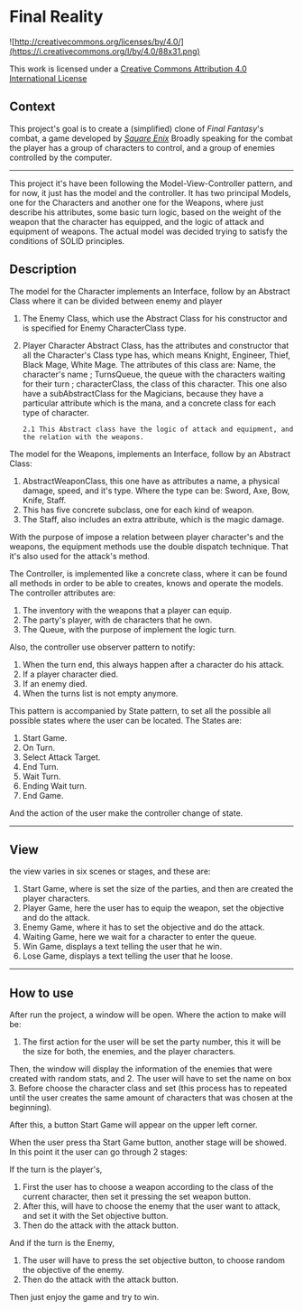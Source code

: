 Final Reality
=============

![http://creativecommons.org/licenses/by/4.0/](https://i.creativecommons.org/l/by/4.0/88x31.png)

This work is licensed under a 
[Creative Commons Attribution 4.0 International License](http://creativecommons.org/licenses/by/4.0/)

Context
-------

This project's goal is to create a (simplified) clone of _Final Fantasy_'s combat, a game developed
by [_Square Enix_](https://www.square-enix.com)
Broadly speaking for the combat the player has a group of characters to control, and a group of 
enemies controlled by the computer.

-------

This project it's have been following the Model-View-Controller pattern, and for now, it just has the model and the controller. 
It has two principal Models, one for the Characters and another one for the Weapons, where just describe his attributes, some basic turn logic, based on the weight of the weapon that the character has equipped, and the logic of attack and equipment of weapons.
The actual model was decided trying to satisfy the conditions of SOLID principles.

Description 
-------

The model for the Character implements an Interface, follow by an Abstract Class where it can be divided between enemy and player

1. The Enemy Class, which use the Abstract Class for his constructor and is specified for Enemy CharacterClass type.
2. Player Character Abstract Class, has the attributes and constructor that all the Character's Class type has, which means Knight, Engineer, Thief, Black Mage, White Mage. The attributes of this class are: Name, the character's name ; TurnsQueue, the queue with the characters waiting for their turn ; characterClass, the class of this character. This one also have a subAbstractClass for the Magicians, because they have a particular attribute which is the mana, and a concrete class for each type of character.
   
       2.1 This Abstract class have the logic of attack and equipment, and the relation with the weapons.
       
   
The model for the Weapons, implements an Interface, follow by an Abstract Class:

1. AbstractWeaponClass, this one have as attributes a name, a physical damage, speed, and it's type. Where the type can be: Sword, Axe, Bow, Knife, Staff.
2. This has five concrete subclass, one for each kind of weapon.
3. The Staff, also includes an extra attribute, which is the magic damage.

With the purpose of impose a relation between player character's and the weapons, the equipment methods use the double dispatch technique. That it's also used for the attack's method.

The Controller, is implemented like a concrete class, where it can be found all methods in order to be able to creates, knows and operate the models. The controller attributes are:
1. The inventory with the weapons that a player can equip.
2. The party's player, with de characters that he own.
3. The Queue, with the purpose of implement the logic turn.

Also, the controller use observer pattern to notify:

1. When the turn end, this always happen after a character do his attack.
2. If a player character died.
3. If an enemy died.
4. When the turns list is not empty anymore.


This pattern is accompanied by State pattern, to set all the possible all possible states where the user can be located.
The States are:

1. Start Game.
2. On Turn.
3. Select Attack Target.
4. End Turn.
5. Wait Turn.
6. Ending Wait turn.
7. End Game.

And the action of the user make the controller change of state.

-------
View
-------
the view varies in six scenes or stages, and these are:

1. Start Game, where is set the size of the parties, and then are created the player characters.
2. Player Game, here the user has to equip the weapon, set the objective and do the attack.
3. Enemy Game, where it has to set the objective and do the attack.
4. Waiting Game, here we wait for a character to enter the queue.
5. Win Game, displays a text telling the user that he win.
6. Lose Game, displays a text telling the user that he loose.

-------
How to use
----------

After run the project, a window will be open. Where the action to make will be:

1. The first action for the user will be set the party number, 
this it will be the size for both, the enemies, and the player characters.

Then, the window will display the information of the enemies that were created with random stats, and
2. The user will have to set the name on box
3. Before choose the character class and set (this process has to repeated
until the user creates the same amount of characters that was chosen at the beginning). 
   
After this, a button Start Game will appear on the upper left corner.

When the user press tha Start Game button, another stage will be showed. In this point it the user can go through 2 stages:

If the turn is the player's,

1. First the user has to choose a weapon according to the class of the current character, then set it pressing the set weapon button.
2. After this, will have to choose the enemy that the user want to attack, and set it with the Set objective button.
3. Then do the attack with the attack button.


And if the turn is the Enemy,

1. The user will have to press the set objective button, to choose random the objective of the enemy.
2. Then do the attack with the attack button.

Then just enjoy the game and try to win.



